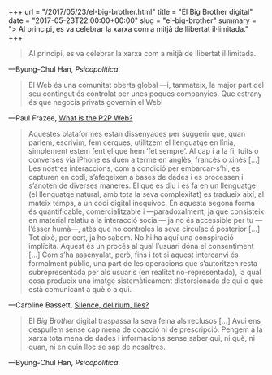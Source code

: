 +++
url = "/2017/05/23/el-big-brother.html"
title = "El Big Brother digital"
date = "2017-05-23T22:00:00+00:00"
slug = "el-big-brother"
summary = "> Al principi, es va celebrar la xarxa com a mitjà de llibertat il·limitada."
+++

> Al principi, es va celebrar la xarxa com a mitjà de llibertat il·limitada.

—Byung-Chul Han, *Psicopolítica*.

> El Web és una comunitat oberta global —i, tanmateix, la major part del seu contingut és controlat per unes poques companyies. Que estrany és que negocis privats governin el Web!

—Paul Frazee, [What is the P2P Web?](https://pfrazee.github.io/blog/what-is-the-p2p-web)

> Aquestes plataformes estan dissenyades per suggerir que, quan parlem, escrivim, fem cerques, utilitzem el llenguatge en línia, simplement estem fent el que hem ‘fet sempre’. Al cap i a la fi, tuits o converses via iPhone es duen a terme en anglès, francès o xinès […] Les nostres interaccions, com a condició per embarcar-s’hi, es capturen en codi, s’afegeixen a bases de dades i es processen i s’anoten de diverses maneres. El que es diu i es fa en un llenguatge (el llenguatge natural, amb tota la seva complexitat) es tradueix així, al mateix temps, a un codi digital inequívoc. En aquesta segona forma és quantificable, comercialitzable i —paradoxalment, ja que consisteix en material relatiu a la interacció social— ja no és accessible per tu —l’ésser humà—, atès que no controles la seva circulació posterior […] Tot això, per cert, ja ho sabem. No hi ha aquí una conspiració implícita. Aquest és un procés al qual l’usuari dóna el consentiment […] Com s’ha assenyalat, però, fins i tot si aquest intercanvi és formalment públic, una part de les operacions que s’autoritzen resta subrepresentada per als usuaris (en realitat no-representada), la qual cosa produeix una imatge sistemàticament distorsionada de qui o què està comunicant a què o a qui.

—Caroline Bassett, [Silence, delirium, lies?](http://www.firstmonday.org/ojs/index.php/fm/article/view/4617/3420)

> El *Big Brother* digital traspassa la seva feina als reclusos […] Avui ens despullem sense cap mena de coacció ni de prescripció. Pengem a la xarxa tota mena de dades i informacions sense saber qui, ni què, ni quan, ni en quin lloc se sap de nosaltres.

—Byung-Chul Han, *Psicopolítica*.